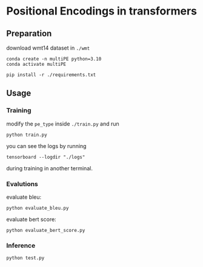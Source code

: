 # Positional Encodings in transformers

## Preparation
download wmt14 dataset in `./wmt`
```
conda create -n multiPE python=3.10
conda activate multiPE
```
```
pip install -r ./requirements.txt
```
## Usage

### Training
modify the `pe_type` inside `./train.py` and run
```
python train.py
```
you can see the logs by running
```
tensorboard --logdir "./logs"
```
during training in another terminal.
### Evalutions
evaluate bleu:
```
python evaluate_bleu.py
```
evaluate bert score:
```
python evaluate_bert_score.py
```

### Inference

```
python test.py
```


